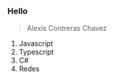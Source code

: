 ### Hello

> Alexis Contreras Chavez
<ol>
  <li style="background-color: 'red;'">Javascript</li>
  <li>Typescript</li>
  <li>C#</li>
  <li>Redes</li>
</ol>
